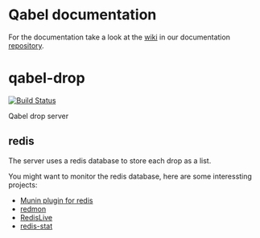 # Qabel documentation
For the documentation take a look at the [wiki](https://github.com/Qabel/qabel-doc/wiki/Table-of-contents) in our documentation [repository](https://github.com/Qabel/qabel-doc).

# qabel-drop

[![Build Status](https://travis-ci.org/Qabel/qabel-drop.svg)](https://travis-ci.org/Qabel/qabel-drop)

Qabel drop server

## redis

The server uses a redis database to store each drop as a list.

You might want to monitor the redis database, here are some interessting projects:

* [Munin plugin for redis](https://github.com/munin-monitoring/contrib/tree/master/plugins/redis)
* [redmon](https://github.com/steelThread/redmon)
* [RedisLive](https://github.com/nkrode/RedisLive)
* [redis-stat](https://github.com/junegunn/redis-stat)
